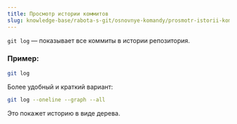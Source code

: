 ```yaml
---
title: Просмотр истории коммитов
slug: knowledge-base/rabota-s-git/osnovnye-komandy/prosmotr-istorii-kommitov
---
```


`git log` — показывает все коммиты в истории репозитория.

### Пример:

```bash
git log
```

Более удобный и краткий вариант:

```bash
git log --oneline --graph --all
```

Это покажет историю в виде дерева.
